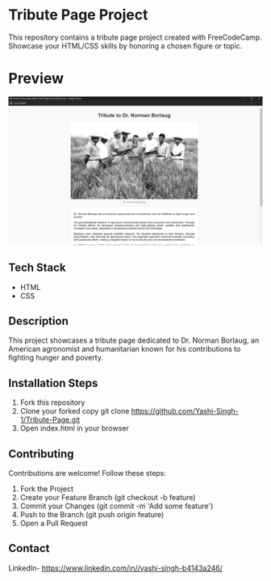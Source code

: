 # Tribute Page Project

This repository contains a tribute page project created with FreeCodeCamp. Showcase your HTML/CSS skills by honoring a chosen figure or topic.

# Preview

![Preview](preview.png)


## Tech Stack

- HTML
- CSS

## Description

This project showcases a tribute page dedicated to Dr. Norman Borlaug, an American agronomist and humanitarian known for his contributions to fighting hunger and poverty.

## Installation Steps

1. Fork this repository
2. Clone your forked copy
    git clone https://github.com/Yashi-Singh-1/Tribute-Page.git
3. Open index.html in your browser

## Contributing

Contributions are welcome! Follow these steps:
1. Fork the Project
2. Create your Feature Branch (git checkout -b feature)
3. Commit your Changes (git commit -m 'Add some feature')
4. Push to the Branch (git push origin feature)
5. Open a Pull Request

## Contact

LinkedIn- https://www.linkedin.com/in//yashi-singh-b4143a246/
